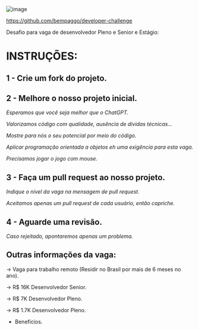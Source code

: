 ![image](https://user-images.githubusercontent.com/5315184/228086966-4b4b41cc-276c-4d04-96b8-5d37317a89e8.png)

https://github.com/bempaggo/developer-challenge

Desafio para vaga de desenvolvedor Pleno e Senior e Estágio:

# INSTRUÇÕES:

## 1 - Crie um fork do projeto.

## 2 - Melhore o nosso projeto inicial. 


_Esperamos que você seja melhor que o ChatGPT._

_Valorizamos código com qualidade, ausência de dívidas técnicas..._

_Mostre para nós o seu potencial por meio do código._

_Aplicar programação orientada a objetos eh uma exigência para esta vaga._

_Precisamos jogar o jogo com mouse._


## 3 - Faça um pull request ao nosso projeto.

_Indique o nível da vaga na mensagem de pull request._

_Aceitamos apenas um pull request de cada usuário, então capriche._

## 4 - Aguarde uma revisão.

_Caso rejeitado, apontaremos apenas um problema._

## Outras informações da vaga:

-> Vaga para trabalho remoto (Residir no Brasil por mais de 6 meses no ano).

-> R$ 16K  Desenvolvedor Senior.

-> R$ 7K  Desenvolvedor Pleno.

-> R$ 1.7K  Desenvolvedor Pleno.


+ Benefícios. 

